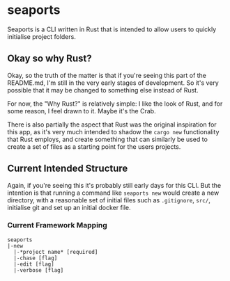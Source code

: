 # seaports
Seaports is a CLI written in Rust that is intended to allow users to quickly initialise project folders.

## Okay so why Rust?
Okay, so the truth of the matter is that if you're seeing this part of the README.md, I'm still in the very early stages of development. So it's very possible that it may be changed to something else instead of Rust. 

For now, the "Why Rust?" is relatively simple: I like the look of Rust, and for some reason, I feel drawn to it. Maybe it's the Crab.

There is also partially the aspect that Rust was the original inspiration for this app, as it's very much intended to shadow the ``cargo new`` functionality that Rust employs, and create something that can similarly be used to create a set of files as a starting point for the users projects.

## Current Intended Structure
Again, if you're seeing this it's probably still early days for this CLI. But the intention is that running a command like ``seaports new`` would create a new directory, with a reasonable set of initial files such as ``.gitignore``, ``src/``, initialise git and set up an initial docker file.

### Current Framework Mapping
```
seaports
|-new
  |-*project name* [required]
  |-chase [flag]
  |-edit [flag]
  |-verbose [flag]
```

